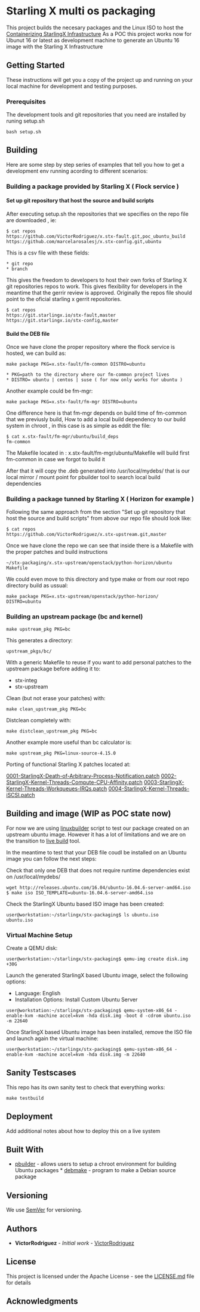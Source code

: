 # Starling X multi os packaging

This project builds the necesary packages and the Linux ISO to host the
[Containerizing StarlingX
Infrastructure](https://wiki.openstack.org/wiki/Containerizing_StarlingX_Infrastructure)
As a POC this project works now for Ubunut 16 or latest as development machine
to generate an Ubuntu 16 image with the Starling X Infrastructure

## Getting Started

These instructions will get you a copy of the project up and running on your
local machine for development and testing purposes.

### Prerequisites

The development tools and git repositories that you need are installed by
runing setup.sh

```
bash setup.sh
```

## Building

Here are some step by step series of examples that tell you how to get a
development env running acording to different scenarios:

### Building a package provided by Starling X ( Flock service )

#### Set up git repository that host the source and build scripts

After executing setup.sh the repositories that we specifies on the repo file are downloaded , ie:

```
$ cat repos
https://github.com/VictorRodriguez/x.stx-fault.git,poc_ubuntu_build
https://github.com/marcelarosalesj/x.stx-config.git,ubuntu
```

This is a csv file with these fields:

	* git repo
	* branch

This gives the freedom to developers to host their own forks of Starling X git
repositories repos to work. This gives flexibility for developers in the
meantime that the gerrir review is approved. Originally the repos file should
point to the oficial starling x gerrit repositories.

```
$ cat repos
https://git.starlingx.io/stx-fault,master
https://git.starlingx.io/stx-config,master
```

#### Build the DEB file

Once we have clone the proper repository where the flock service is hosted, we can build as:

```
make package PKG=x.stx-fault/fm-common DISTRO=ubuntu
```

	* PKG=path to the directory where our fm-common project lives
	* DISTRO= ubuntu | centos | suse ( for now only works for ubuntu )

Another example could be fm-mgr:

```
make package PKG=x.stx-fault/fm-mgr DISTRO=ubuntu
```

One difference here is that fm-mgr depends on build time of fm-common that we
previusly build, How to add a local build dependency to our build system in
chroot , in this case is as simple as eddit the file:

```
$ cat x.stx-fault/fm-mgr/ubuntu/build_deps
fm-common
```

The Makefile located in : x.stx-fault/fm-mgr/ubuntu/Makefile will build first
fm-common in case we forgot to build it

After that it will copy the .deb generated into /usr/local/mydebs/ that is our
local mirror / mount point for pbuilder tool to search local build dependencies

### Building a package tunned by Starling X ( Horizon for example )

Following the same approach from the section "Set up git repository that host
the source and build scripts" from above our repo file should look like:

```
$ cat repos
https://github.com/VictorRodriguez/x.stx-upstream.git,master
```

Once we have clone the repo we can see that inside there is a Makefile with the
proper patches and build instructions

```
~/stx-packaging/x.stx-upstream/openstack/python-horizon/ubuntu
Makefile
```

We could even move to this directory and type make or from our root repo
directory build as ussual:

```
make package PKG=x.stx-upstream/openstack/python-horizon/ DISTRO=ubuntu
```

### Building an upstream package (bc and kernel)

```
make upstream_pkg PKG=bc
```

This generates a directory:

```
upstream_pkgs/bc/
```

With a generic Makefile to reuse if you want to add personal patches to the
upstream package before adding it to:

* stx-integ
* stx-upstream

Clean (but not erase your patches) with:

```
make clean_upstream_pkg PKG=bc
```

Distclean completely with:

```
make distclean_upstream_pkg PKG=bc
```

Another example more useful than bc calculator is:

```
make upstream_pkg PKG=linux-source-4.15.0
```

Porting of functional Starling X patches located at:

[0001-StarlingX-Death-of-Arbitrary-Process-Notification.patch](https://raw.githubusercontent.com/tajtli/lts/master/starlingx/v4.18/0001-StarlingX-Death-of-Arbitrary-Process-Notification.patch)
[0002-StarlingX-Kernel-Threads-Compute-CPU-Affinity.patch](https://raw.githubusercontent.com/tajtli/lts/master/starlingx/v4.18/0002-StarlingX-Kernel-Threads-Compute-CPU-Affinity.patch)
[0003-StarlingX-Kernel-Threads-Workqueues-IRQs.patch](https://raw.githubusercontent.com/tajtli/lts/master/starlingx/v4.18/0003-StarlingX-Kernel-Threads-Workqueues-IRQs.patch)
[0004-StarlingX-Kernel-Threads-iSCSI.patch](https://raw.githubusercontent.com/tajtli/lts/master/starlingx/v4.18/0004-StarlingX-Kernel-Threads-iSCSI.patch)

## Building and image (WIP as POC state now)

For now we are using
[linuxbuilder](https://github.com/VictorRodriguez/linuxbuilder) script to test
our package created on an upstream ubuntu image. However it has a lot of
limitations and we are on the transition to [live
build](http://complete.sisudoc.org/manual/html/live-manual/installation.ro.html#installing-live-build)
tool.

In the meantime to test that your DEB file coudl be installed on an Ubuntu
image you can follow the next steps:

Check that only one DEB that does not require runtime dependencies  exist on
/usr/local/mydebs/
```
wget http://releases.ubuntu.com/16.04/ubuntu-16.04.6-server-amd64.iso
$ make iso ISO_TEMPLATE=ubuntu-16.04.6-server-amd64.iso
```
Check the StarlingX Ubuntu based ISO image has been created:

```
user@workstation:~/starlingx/stx-packaging$ ls ubuntu.iso
ubuntu.iso
```

### Virtual Machine Setup

Create a QEMU disk:
```
user@workstation:~/starlingx/stx-packaging$ qemu-img create disk.img +30G
```

Launch the generated StarlingX based Ubuntu image, select the following options:

* Language: English
* Installation Options: Install Custom Ubuntu Server

```
user@workstation:~/starlingx/stx-packaging$ qemu-system-x86_64 -enable-kvm -machine accel=kvm -hda disk.img -boot d -cdrom ubuntu.iso -m 22640
```

Once StarlingX based Ubuntu image has been installed, remove the ISO file and launch again the virtual machine:

```
user@workstation:~/starlingx/stx-packaging$ qemu-system-x86_64 -enable-kvm -machine accel=kvm -hda disk.img -m 22640
```

## Sanity Testscases

This repo has its own sanity test to check that everything works:

```
make testbuild
```

## Deployment

Add additional notes about how to deploy this on a live system

## Built With

* [pbuilder](https://wiki.ubuntu.com/PbuilderHowto) - allows users to setup a
chroot environment for building Ubuntu packages *
[debmake](https://www.debian.org/doc/manuals/debmake-doc/apa.en.html) - program
to make a Debian source package


## Versioning

We use [SemVer](http://semver.org/) for versioning.

## Authors

* **VictorRodriguez** - *Initial work* - [VictorRodriguez](https://github.com/VictorRodriguez)

## License

This project is licensed under the Apache License - see the [LICENSE.md](LICENSE.md) file for details

## Acknowledgments


